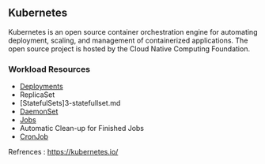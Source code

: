 ## Kubernetes
Kubernetes is an open source container orchestration engine for automating deployment, scaling, and management of containerized applications. The open source project is hosted by the Cloud Native Computing Foundation.



### Workload Resources
- [Deployments](3-deployment.md)
- ReplicaSet
- [StatefulSets]3-statefullset.md
- [DaemonSet](4-Daemonset.md)
- [Jobs](4-jobs)
- Automatic Clean-up for Finished Jobs
- [CronJob](4-jobs)


Refrences : 
https://kubernetes.io/
